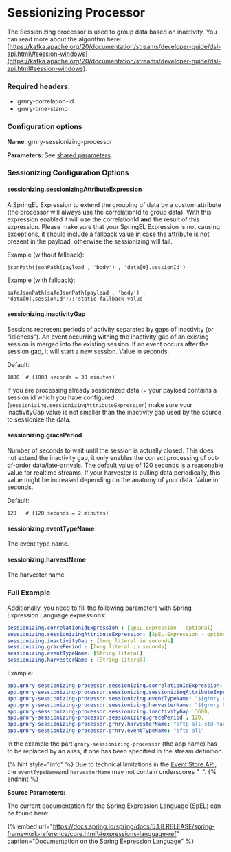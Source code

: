 # Sessionizing Processor

The Sessionizing processor is used to group data based on inactivity. You can read more about the algorithm here: [https://kafka.apache.org/20/documentation/streams/developer-guide/dsl-api.html\#session-windows](https://kafka.apache.org/20/documentation/streams/developer-guide/dsl-api.html#session-windows).

### Required headers:

* grnry-correlation-id
* grnry-time-stamp

### Configuration options

**Name**: grnry-sessionizing-processor

**Parameters**: See [shared parameters](grnry-components-and-parameters.md).

### Sessionizing Configuration Options

#### sessionizing.sessionizingAttributeExpression

A SpringEL Expression to extend the grouping of data by a custom attribute \(the processor will always use the correlationId to group data\). With this expression enabled it will use the correlationId **and** the result of this expression. Please make sure that your SpringEL Expression is not causing exceptions, it should include a fallback value in case the attribute is not present in the payload, otherwise the sessionizing will fail.

Example \(without fallback\):

`jsonPath(jsonPath(payload , 'body') , 'data[0].sessionId')`

Example \(with fallback\):

`safeJsonPath(safeJsonPath(payload , 'body') , 'data[0].sessionId')?:'static-fallback-value'`

#### sessionizing.inactivityGap

Sessions represent periods of activity separated by gaps of inactivity \(or "idleness"\). An event occurring withing the inactivity gap of an existing session is merged into the existing session. If an event occurs after the session gap, it will start a new session. Value in seconds.

Default:

`1800  # (1800 seconds = 30 minutes)`

If you are processing already sessionized data \(= your payload contains a session id which you have configured \(`sessionizing.sessionizingAttributeExpression`\) make sure your inactivityGap value is not smaller than the inactivity gap used by the source to sessionize the data.

#### sessionizing.gracePeriod

Number of seconds to wait until the session is actually closed. This does not extend the inactivity gap, it only enables the correct processing of out-of-order data/late-arrivals. The default value of 120 seconds is a reasonable value for realtime streams. If your harvester is pulling data periodically, this value might be increased depending on the anatomy of your data. Value in seconds. 

Default:

`120   # (120 seconds = 2 minutes)`

####  sessionizing.eventTypeName

 The event type name.

#### sessionizing.harvestName

 The harvester name.



### Full Example

Additionally, you need to fill the following parameters with Spring Expression Language expressions:

```yaml
sessionizing.correlationIdExpression : [SpEL-Expression - optional]
sessionizing.sessionizingAttributeExpression: [SpEL-Expression - optional]
sessionizing.inactivityGap : [long literal in seconds]
sessionizing.gracePeriod : [long literal in seconds]
sessionizing.eventTypeName: [String literal]
sessionizing.harvesterName : [String literal]
```

Example:

```yaml
app.grnry-sessionizing-processor.sessionizing.correlationIdExpression: "headers['grnry-correlation-id']",
app.grnry-sessionizing-processor.sessionizing.sessionizingAttributeExpression: "payload.correlationId",
app.grnry-sessionizing-processor.sessionizing.eventTypeName: "${grnry.eventTypeName}",
app.grnry-sessionizing-processor.sessionizing.harvesterName: "${grnry.harvesterName}",
app.grnry-sessionizing-processor.sessionizing.inactivityGap: 3600,
app.grnry-sessionizing-processor.sessionizing.gracePeriod : 120,
app.grnry-sessionizing-processor.grnry.harvesterName: "sftp-all-std-harvester",
app.grnry-sessionizing-processor.grnry.eventTypeName: "sftp-all" 
```

In the example the part `grnry-sessionizing-processor` \(the app name\) has to be replaced by an alias, if one has been specified in the stream definition.

{% hint style="info" %}
Due to technical limitations in the [Event Store API](../../api-reference/event-store-api.md), the `eventTypeName`and `harvesterName` may not contain underscores "`_`".
{% endhint %}

**Source Parameters:**

The current documentation for the Spring Expression Language \(SpEL\) can be found here:

{% embed url="https://docs.spring.io/spring/docs/5.1.8.RELEASE/spring-framework-reference/core.html\#expressions-language-ref" caption="Documentation on the Spring Expression Language" %}

### 

